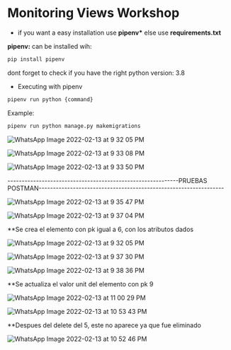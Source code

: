 # Monitoring Views Workshop

* if you want a easy installation use **pipenv\*** else use **requirements.txt**

**pipenv:** can be installed wih:

```bash
pip install pipenv
```

dont forget to check if you have the right python version: 3.8

* Executing with pipenv 
```bash
pipenv run python {command}
```
Example:
```bash
pipenv run python manage.py makemigrations 
```

![WhatsApp Image 2022-02-13 at 9 32 05 PM](https://user-images.githubusercontent.com/69651479/153795547-6eb51e5c-54cf-422c-9e9f-e2183ddac6f3.jpeg)

![WhatsApp Image 2022-02-13 at 9 33 08 PM](https://user-images.githubusercontent.com/69651479/153795581-c28c71fc-4ce0-4612-b749-3a8edb304a3f.jpeg)

![WhatsApp Image 2022-02-13 at 9 33 50 PM](https://user-images.githubusercontent.com/69651479/153795609-8ebf0bcc-af8c-42c4-9ff7-062a2cd4ef11.jpeg)

------------------------------------------------------------PRUEBAS POSTMAN-----------------------------------------------------------------

![WhatsApp Image 2022-02-13 at 9 35 47 PM](https://user-images.githubusercontent.com/69651479/153795624-348e2ebe-bde2-4175-9d89-eead8fab95a1.jpeg)

![WhatsApp Image 2022-02-13 at 9 37 04 PM](https://user-images.githubusercontent.com/69651479/153795644-59267057-7615-42ce-b31e-0517d4972cea.jpeg)

**Se crea el elemento con pk igual a 6, con los atributos dados

![WhatsApp Image 2022-02-13 at 9 32 05 PM](https://user-images.githubusercontent.com/69651479/153795547-6eb51e5c-54cf-422c-9e9f-e2183ddac6f3.jpeg)

![WhatsApp Image 2022-02-13 at 9 37 30 PM](https://user-images.githubusercontent.com/69651479/153795665-621b36df-2349-436a-902f-9543dd133ddf.jpeg)

![WhatsApp Image 2022-02-13 at 9 38 36 PM](https://user-images.githubusercontent.com/69651479/153795681-2cff19dc-d4ae-4f2d-8223-c84c84a21251.jpeg)

**Se actualiza el valor unit del elemento con pk 9

![WhatsApp Image 2022-02-13 at 11 00 29 PM](https://user-images.githubusercontent.com/69651479/153798007-fc769b58-911e-45e7-a35b-9984017f1df7.jpeg)

![WhatsApp Image 2022-02-13 at 10 53 43 PM](https://user-images.githubusercontent.com/69651479/153797808-f04bdadb-6a66-4b0e-8acd-5a5df7be27ac.jpeg)

**Despues del delete del 5, este no aparece ya que fue eliminado

![WhatsApp Image 2022-02-13 at 10 52 46 PM](https://user-images.githubusercontent.com/69651479/153797485-5d051fc9-740a-4439-a4d6-3d116f762fcf.jpeg)

